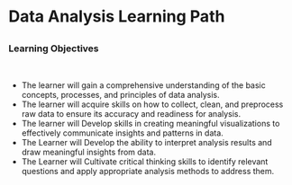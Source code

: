 # Data Analysis Learning Path

##

### Learning Objectives <a href="#learning-objectives" id="learning-objectives"></a>

​

* The learner will gain a comprehensive understanding of the basic concepts, processes, and principles of data analysis.
* The learner will acquire skills on how to collect, clean, and preprocess raw data to ensure its accuracy and readiness for analysis.
* The learner will Develop skills in creating meaningful visualizations to effectively communicate insights and patterns in data.
* The Learner will Develop the ability to interpret analysis results and draw meaningful insights from data.
* The Learner will Cultivate critical thinking skills to identify relevant questions and apply appropriate analysis methods to address them.
